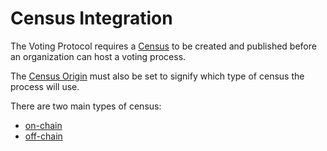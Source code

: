 # Census Integration

The Voting Protocol requires a [Census](../../architecture/census/census-overview.md) to be created and published before an organization can host a voting process. 

The [Census Origin](../../architecture/smart-contracts/process.md#census-origin) must also be set to signify which type of census the process will use. 

There are two main types of census: 
+ [on-chain](on-chain.md) 
+ [off-chain](off-chain.md)